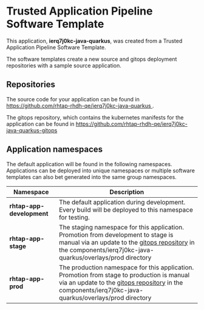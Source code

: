 # Trusted Application Pipeline Software Template

This application, **ierq7j0kc-java-quarkus**, was created from a Trusted Application Pipeline Software Template.

The software templates create a new source and gitops deployment repositories with a sample source application. 

## Repositories

The source code for your application can be found in [https://github.com/rhtap-rhdh-qe/ierq7j0kc-java-quarkus ](https://github.com/rhtap-rhdh-qe/ierq7j0kc-java-quarkus ).
 
The gitops repository, which contains the kubernetes manifests for the application can be found in 
[https://github.com/rhtap-rhdh-qe/ierq7j0kc-java-quarkus-gitops ](https://github.com/rhtap-rhdh-qe/ierq7j0kc-java-quarkus-gitops ) 

## Application namespaces 

The default application will be found in the following namespaces. Applications can be deployed into unique namespaces or multiple software templates can also bet generated into the same group namespaces.  

|  Namespace   |  Description   |  
| -------- | -------- |   
| **rhtap-app-development** | The default application during development. Every build will be deployed to this namespace for testing. | 
| **rhtap-app-stage** | The staging namespace for this application. Promotion from development to stage is manual via an update to the [gitops repository](https://github.com/rhtap-rhdh-qe/ierq7j0kc-java-quarkus-gitops ) in the components/ierq7j0kc-java-quarkus/overlays/prod directory |  
| **rhtap-app-prod** | The production namespace for this application. Promotion from stage to production is manual via an update to the [gitops repository](https://github.com/rhtap-rhdh-qe/ierq7j0kc-java-quarkus-gitops ) in the components/ierq7j0kc-java-quarkus/overlays/prod directory | 